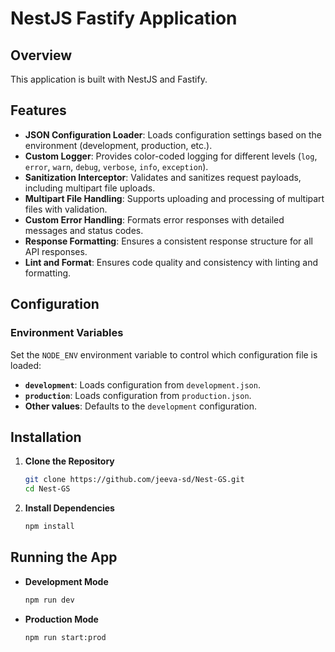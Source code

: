 # NestJS Fastify Application

## Overview

This application is built with NestJS and Fastify.

## Features

- **JSON Configuration Loader**: Loads configuration settings based on the environment (development, production, etc.).
- **Custom Logger**: Provides color-coded logging for different levels (`log`, `error`, `warn`, `debug`, `verbose`, `info`, `exception`).
- **Sanitization Interceptor**: Validates and sanitizes request payloads, including multipart file uploads.
- **Multipart File Handling**: Supports uploading and processing of multipart files with validation.
- **Custom Error Handling**: Formats error responses with detailed messages and status codes.
- **Response Formatting**: Ensures a consistent response structure for all API responses.
- **Lint and Format**: Ensures code quality and consistency with linting and formatting.

## Configuration

### Environment Variables

Set the `NODE_ENV` environment variable to control which configuration file is loaded:

- **`development`**: Loads configuration from `development.json`.
- **`production`**: Loads configuration from `production.json`.
- **Other values**: Defaults to the `development` configuration.

## Installation

1. **Clone the Repository**

   ```bash
   git clone https://github.com/jeeva-sd/Nest-GS.git
   cd Nest-GS
   ```

2. **Install Dependencies**

   ```bash
   npm install
   ```

## Running the App

- **Development Mode**

   ```bash
   npm run dev
   ```

- **Production Mode**

   ```bash
   npm run start:prod
   ```